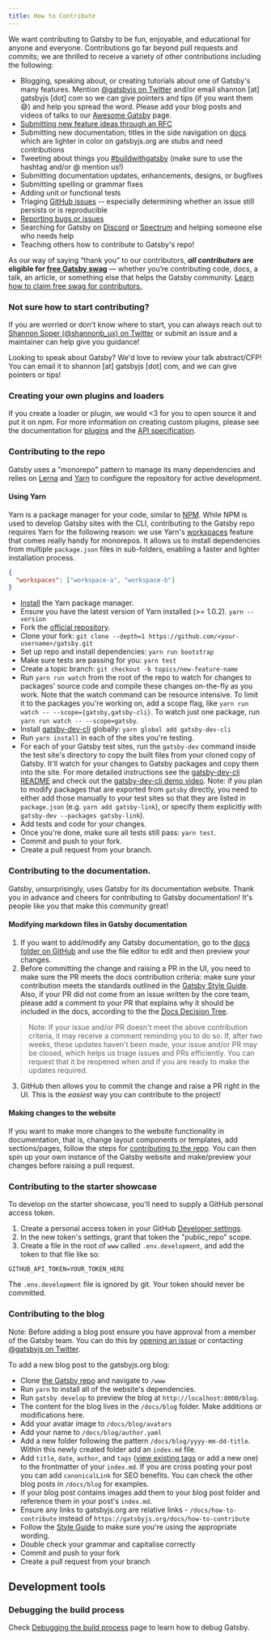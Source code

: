 ```yaml
---
title: How to Contribute
---
```


We want contributing to Gatsby to be fun, enjoyable, and educational for anyone and everyone. Contributions go far beyond pull requests and commits; we are thrilled to receive a variety of other contributions including the following:

- Blogging, speaking about, or creating tutorials about one of Gatsby's many features. Mention [@gatsbyjs on Twitter](https://twitter.com/gatsbyjs) and/or email shannon [at] gatsbyjs [dot] com so we can give pointers and tips (if you want them 😄) and help you spread the word. Please add your blog posts and videos of talks to our [Awesome Gatsby](/docs/awesome-gatsby/) page.
- [Submitting new feature ideas through an RFC](/blog/2018-04-06-introducing-gatsby-rfc-process/)
- Submitting new documentation; titles in the side navigation on [docs](/docs) which are lighter in color on gatsbyjs.org are stubs and need contributions
- Tweeting about things you [#buildwithgatsby](https://twitter.com/search?q=%23buildwithgatsby) (make sure to use the hashtag and/or @ mention us!)
- Submitting documentation updates, enhancements, designs, or bugfixes
- Submitting spelling or grammar fixes
- Adding unit or functional tests
- Triaging [GitHub issues](https://github.com/gatsbyjs/gatsby/issues) -- especially determining whether an issue still persists or is reproducible
- [Reporting bugs or issues](/docs/how-to-file-an-issue/)
- Searching for Gatsby on [Discord](https://discordapp.com/invite/jUFVxtB) or [Spectrum](https://spectrum.chat/gatsby-js) and helping someone else who needs help
- Teaching others how to contribute to Gatsby's repo!

As our way of saying “thank you” to our contributors, **_all contributors_ are eligible for [free Gatsby swag](/docs/contributor-swag/)** — whether you’re contributing code, docs, a talk, an article, or something else that helps the Gatsby community. [Learn how to claim free swag for contributors.](/docs/contributor-swag/)

### Not sure how to start contributing?

If you are worried or don't know where to start, you can always reach out to [Shannon Soper (@shannonb_ux) on Twitter](https://twitter.com/shannonb_ux) or submit an issue and a maintainer can help give you guidance!

Looking to speak about Gatsby? We'd love to review your talk abstract/CFP! You can email it to shannon [at] gatsbyjs [dot] com, and we can give pointers or tips!

### Creating your own plugins and loaders

If you create a loader or plugin, we would <3 for you to open source it and put it on npm. For more information on creating custom plugins, please see the documentation for [plugins](/docs/plugins/) and the [API specification](/docs/api-specification/).

### Contributing to the repo

Gatsby uses a "monorepo" pattern to manage its many dependencies and relies on
[Lerna](https://lernajs.io/) and [Yarn](https://yarnpkg.com/en/) to configure the repository for active development.

#### Using Yarn

Yarn is a package manager for your code, similar to [NPM](https://www.npmjs.com/). While NPM is used to develop Gatsby sites with the CLI, contributing to the Gatsby repo requires Yarn for the following reason: we use Yarn's [workspaces](https://yarnpkg.com/lang/en/docs/workspaces/) feature that comes really handy for monorepos. It allows us to install dependencies from multiple `package.json` files in sub-folders, enabling a faster and lighter installation process.

```json:title=package.json
{
  "workspaces": ["workspace-a", "workspace-b"]
}
```

- [Install](https://yarnpkg.com/en/docs/install) the Yarn package manager.
- Ensure you have the latest version of Yarn installed (>= 1.0.2). `yarn --version`
- Fork the [official repository](https://github.com/gatsbyjs/gatsby).
- Clone your fork: `git clone --depth=1 https://github.com/<your-username>/gatsby.git`
- Set up repo and install dependencies: `yarn run bootstrap`
- Make sure tests are passing for you: `yarn test`
- Create a topic branch: `git checkout -b topics/new-feature-name`
- Run `yarn run watch` from the root of the repo to watch for changes to packages' source code and compile these changes on-the-fly as you work. Note that the watch command can be resource intensive. To limit it to the packages you're working on, add a scope flag, like `yarn run watch -- --scope={gatsby,gatsby-cli}`. To watch just one package, run `yarn run watch -- --scope=gatsby`.
- Install [gatsby-dev-cli](/packages/gatsby-dev-cli/) globally: `yarn global add gatsby-dev-cli`
- Run `yarn install` in each of the sites you're testing.
- For each of your Gatsby test sites, run the `gatsby-dev` command inside the test site's directory to copy
  the built files from your cloned copy of Gatsby. It'll watch for your changes
  to Gatsby packages and copy them into the site. For more detailed instructions
  see the [gatsby-dev-cli README](/packages/gatsby-dev-cli/) and check out the [gatsby-dev-cli demo video](https://www.youtube.com/watch?v=D0SwX1MSuas).
  Note: if you plan to modify packages that are exported from `gatsby` directly, you need to either add those manually to your test sites so that they are listed in `package.json` (e.g. `yarn add gatsby-link`), or specify them explicitly with `gatsby-dev --packages gatsby-link`).
- Add tests and code for your changes.
- Once you're done, make sure all tests still pass: `yarn test`.
- Commit and push to your fork.
- Create a pull request from your branch.

### Contributing to the documentation.

Gatsby, unsurprisingly, uses Gatsby for its documentation website. Thank you in advance and cheers for contributing to Gatsby documentation! It's people like you that make this community great!

#### Modifying markdown files in Gatsby documentation

1. If you want to add/modify any Gatsby documentation, go to the
[docs folder on GitHub](https://github.com/gatsbyjs/gatsby/tree/master/docs) and
use the file editor to edit and then preview your changes. 
2. Before committing the change and raising a PR in the UI, you need to make sure the PR meets the docs contribution criteria: make sure your contribution meets the standards outlined in the [Gatsby Style Guide](https://www.gatsbyjs.org/docs/gatsby-style-guide/). Also, if your PR did not come from an issue written by the core team, please add a comment to your PR that explains why it should be included in the docs, according to the the [Docs Decision Tree](https://www.gatsbyjs.org/blog/2018-10-12-uptick-docs-contributions-hacktoberfest/#docs-decision-tree-and-examples).
> Note: If your issue and/or PR doesn't meet the above contribution criteria, it may receive a comment reminding you to do so. If, after two weeks, these updates haven't been made, your issue and/or PR may be closed, which helps us triage issues and PRs efficiently. You can request that it be reopened when and if you are ready to make the updates required.
3. GitHub then allows
you to commit the change and raise a PR right in the UI. This is the _easiest_
way you can contribute to the project!

#### Making changes to the website
If you want to make more changes to the website functionality in documentation, that is, change
layout components or templates, add sections/pages, follow the steps for [contributing to the repo](#contributing-to-the-repo). You can then spin up your own instance of the Gatsby website and make/preview your changes before raising
a pull request.

### Contributing to the starter showcase

To develop on the starter showcase, you'll need to supply a GitHub personal access token.

1. Create a personal access token in your GitHub [Developer settings](https://github.com/settings/tokens).
2. In the new token's settings, grant that token the "public_repo" scope.
3. Create a file in the root of `www` called `.env.development`, and add the token to that file like so:

```
GITHUB_API_TOKEN=YOUR_TOKEN_HERE
```

The `.env.development` file is ignored by git. Your token should never be committed.

### Contributing to the blog

Note: Before adding a blog post ensure you have approval from a member of the Gatsby team. You can do this by [opening an issue](https://github.com/gatsbyjs/gatsby/issues/new/choose) or contacting [@gatsbyjs on Twitter](https://twitter.com/gatsbyjs).

To add a new blog post to the gatsbyjs.org blog:

- Clone [the Gatsby repo](https://github.com/gatsbyjs/gatsby/) and navigate to `/www`
- Run `yarn` to install all of the website's dependencies.
- Run `gatsby develop` to preview the blog at `http://localhost:8000/blog`.
- The content for the blog lives in the `/docs/blog` folder. Make additions or modifications here.
- Add your avatar image to `/docs/blog/avatars`
- Add your name to `/docs/blog/author.yaml`
- Add a new folder following the pattern `/docs/blog/yyyy-mm-dd-title`. Within this newly created folder add an `index.md` file.
- Add `title`, `date`, `author`, and `tags` ([view existing tags](https://www.gatsbyjs.org/blog/tags/) or add a new one) to the frontmatter of your `index.md`. If you are cross posting your post you can add `canonicalLink` for SEO benefits. You can check the other blog posts in `/docs/blog` for examples.
- If your blog post contains images add them to your blog post folder and reference them in your post's `index.md`.
- Ensure any links to gatsbyjs.org are relative links - `/docs/how-to-contribute` instead of `https://gatsbyjs.org/docs/how-to-contribute`
- Follow the [Style Guide](https://www.gatsbyjs.org/docs/gatsby-style-guide/#word-choice) to make sure you're using the appropriate wording.
- Double check your grammar and capitalise correctly
- Commit and push to your fork
- Create a pull request from your branch

## Development tools

### Debugging the build process

Check [Debugging the build process](/docs/debugging-the-build-process/) page to learn how to debug Gatsby.
